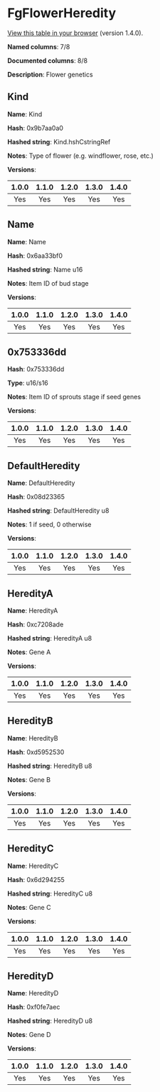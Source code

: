 # FgFlowerHeredity
[View this table in your browser](FgFlowerHeredity-value.md) (version 1.4.0).

**Named columns**: 7/8

**Documented columns**: 8/8

**Description**: Flower genetics
## Kind

**Name**: Kind

**Hash**: 0x9b7aa0a0

**Hashed string**: Kind.hshCstringRef

**Notes**: Type of flower (e.g. windflower, rose, etc.)

**Versions**: 

 | 1.0.0 | 1.1.0 | 1.2.0 | 1.3.0 | 1.4.0 |
|:--:|:--:|:--:|:--:|:--:|
| Yes | Yes | Yes | Yes | Yes | 


## Name

**Name**: Name

**Hash**: 0x6aa33bf0

**Hashed string**: Name u16

**Notes**: Item ID of bud stage

**Versions**: 

 | 1.0.0 | 1.1.0 | 1.2.0 | 1.3.0 | 1.4.0 |
|:--:|:--:|:--:|:--:|:--:|
| Yes | Yes | Yes | Yes | Yes | 


## 0x753336dd

**Hash**: 0x753336dd

**Type**: u16/s16

**Notes**: Item ID of sprouts stage if seed genes

**Versions**: 

 | 1.0.0 | 1.1.0 | 1.2.0 | 1.3.0 | 1.4.0 |
|:--:|:--:|:--:|:--:|:--:|
| Yes | Yes | Yes | Yes | Yes | 


## DefaultHeredity

**Name**: DefaultHeredity

**Hash**: 0x08d23365

**Hashed string**: DefaultHeredity u8

**Notes**: 1 if seed, 0 otherwise

**Versions**: 

 | 1.0.0 | 1.1.0 | 1.2.0 | 1.3.0 | 1.4.0 |
|:--:|:--:|:--:|:--:|:--:|
| Yes | Yes | Yes | Yes | Yes | 


## HeredityA

**Name**: HeredityA

**Hash**: 0xc7208ade

**Hashed string**: HeredityA u8

**Notes**: Gene A

**Versions**: 

 | 1.0.0 | 1.1.0 | 1.2.0 | 1.3.0 | 1.4.0 |
|:--:|:--:|:--:|:--:|:--:|
| Yes | Yes | Yes | Yes | Yes | 


## HeredityB

**Name**: HeredityB

**Hash**: 0xd5952530

**Hashed string**: HeredityB u8

**Notes**: Gene B

**Versions**: 

 | 1.0.0 | 1.1.0 | 1.2.0 | 1.3.0 | 1.4.0 |
|:--:|:--:|:--:|:--:|:--:|
| Yes | Yes | Yes | Yes | Yes | 


## HeredityC

**Name**: HeredityC

**Hash**: 0x6d294255

**Hashed string**: HeredityC u8

**Notes**: Gene C

**Versions**: 

 | 1.0.0 | 1.1.0 | 1.2.0 | 1.3.0 | 1.4.0 |
|:--:|:--:|:--:|:--:|:--:|
| Yes | Yes | Yes | Yes | Yes | 


## HeredityD

**Name**: HeredityD

**Hash**: 0xf0fe7aec

**Hashed string**: HeredityD u8

**Notes**: Gene D

**Versions**: 

 | 1.0.0 | 1.1.0 | 1.2.0 | 1.3.0 | 1.4.0 |
|:--:|:--:|:--:|:--:|:--:|
| Yes | Yes | Yes | Yes | Yes | 


